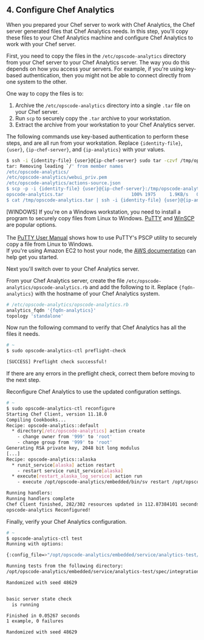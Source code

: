 ## 4. Configure Chef Analytics

When you prepared your Chef server to work with Chef Analytics, the Chef server generated files that Chef Analytics needs. In this step, you'll copy these files to your Chef Analytics machine and configure Chef Analytics to work with your Chef server.

First, you need to copy the files in the <code class="file-path">/etc/opscode-analytics</code> directory from your Chef server to your Chef Analytics server. The way you do this depends on how you access your servers. For example, if you're using key-based authentication, then you might not be able to connect directly from one system to the other.

One way to copy the files is to:

1. Archive the <code class="file-path">/etc/opscode-analytics</code> directory into a single <code class="file-path">.tar</code> file on your Chef server.
1. Run `scp` to securely copy the <code class="file-path">.tar</code> archive to your workstation.
1. Extract the archive from your workstation to your Chef Analytics server.

The following commands use key-based authentication to perform these steps, and are all run from your workstation. Replace `{identity-file}`, `{user}`, `{ip-chef-server}`, and `{ip-analytics}` with your values.

```bash
$ ssh -i {identity-file} {user}@{ip-chef-server} sudo tar -czvf /tmp/opscode-analytics.tar /etc/opscode-analytics
tar: Removing leading `/' from member names
/etc/opscode-analytics/
/etc/opscode-analytics/webui_priv.pem
/etc/opscode-analytics/actions-source.json
$ scp -p -i {identity-file} {user}@{ip-chef-server}:/tmp/opscode-analytics.tar /tmp
opscode-analytics.tar                         100% 1975     1.9KB/s   00:00
$ cat /tmp/opscode-analytics.tar | ssh -i {identity-file} {user}@{ip-analytics} sudo tar -xzf - -C /
```

[WINDOWS] If you're on a Windows workstation, you need to install a program to securely copy files from Linux to Windows. [PuTTY](http://www.chiark.greenend.org.uk/~sgtatham/putty/) and [WinSCP](http://winscp.net) are popular options.<br><br>The [PuTTY User Manual](http://the.earth.li/~sgtatham/putty/0.60/htmldoc/Chapter5.html) shows how to use PuTTY's PSCP utility to securely copy a file from Linux to Windows.<br>If you're using Amazon EC2 to host your node, the [AWS documentation](http://docs.aws.amazon.com/AWSEC2/latest/UserGuide/putty.html) can help get you started.

Next you'll switch over to your Chef Analytics server.

From your Chef Analytics server, create the file <code class="file-path">/etc/opscode-analytics/opscode-analytics.rb</code> and add the following to it. Replace `{fqdn-analytics}` with the hostname of your Chef Analytics system.

```ruby
# /etc/opscode-analytics/opscode-analytics.rb
analytics_fqdn '{fqdn-analytics}'
topology 'standalone'
```

Now run the following command to verify that Chef Analytics has all the files it needs.

```bash
# ~
$ sudo opscode-analytics-ctl preflight-check

[SUCCESS] Preflight check successful!
```

If there are any errors in the preflight check, correct them before moving to the next step.

Reconfigure Chef Analytics to use the updated configuration settings.

```bash
# ~
$ sudo opscode-analytics-ctl reconfigure
Starting Chef Client, version 11.18.0
Compiling Cookbooks...
Recipe: opscode-analytics::default
  * directory[/etc/opscode-analytics] action create
    - change owner from '999' to 'root'
    - change group from '999' to 'root'
Generating RSA private key, 2048 bit long modulus
[...]
Recipe: opscode-analytics::alaska
  * runit_service[alaska] action restart
    - restart service runit_service[alaska]
  * execute[restart_alaska_log_service] action run
    - execute /opt/opscode-analytics/embedded/bin/sv restart /opt/opscode-analytics/sv/alaska/log

Running handlers:
Running handlers complete
Chef Client finished, 282/302 resources updated in 112.87384101 seconds
opscode-analytics Reconfigured!
```

Finally, verify your Chef Analytics configuration.

```bash
# ~
$ opscode-analytics-ctl test
Running with options:

{:config_file=>"/opt/opscode-analytics/embedded/service/analytics-test/config.rb", :smoke_tests_only=>true}

Running tests from the following directory:
/opt/opscode-analytics/embedded/service/analytics-test/spec/integration

Randomized with seed 48629


basic server state check
  is running

Finished in 0.05267 seconds
1 example, 0 failures

Randomized with seed 48629

```
